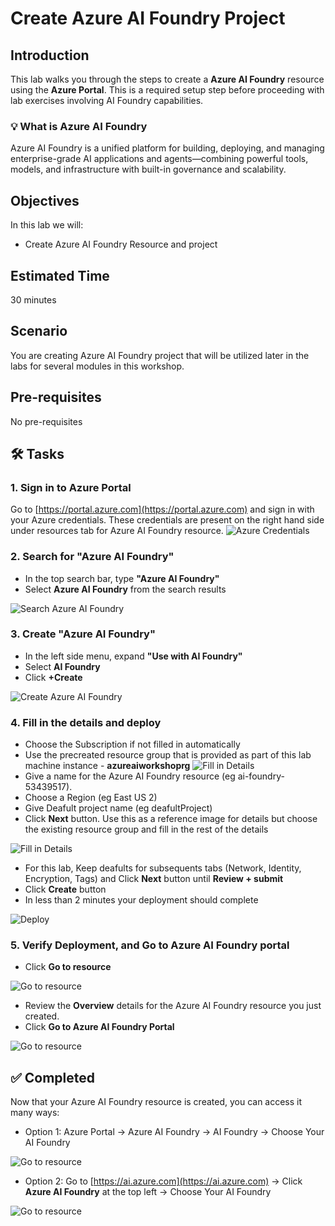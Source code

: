 # Create Azure AI Foundry Project

## Introduction 

This lab walks you through the steps to create a **Azure AI Foundry** resource using the **Azure Portal**. This is a required setup step before proceeding with lab exercises involving AI Foundry capabilities.

### 💡 What is Azure AI Foundry
Azure AI Foundry is a unified platform for building, deploying, and managing enterprise-grade AI applications and agents—combining powerful tools, models, and infrastructure with built-in governance and scalability.

## Objectives 
In this lab we will:
- Create Azure AI Foundry Resource and project	


## Estimated Time 

30 minutes 

## Scenario
You are creating Azure AI Foundry project that will be utilized later in the labs for several modules in this workshop.

## Pre-requisites
No pre-requisites

## 🛠️ Tasks

### 1. Sign in to Azure Portal

Go to [https://portal.azure.com](https://portal.azure.com) and sign in with your Azure credentials. These credentials are present on the right hand side under resources tab for Azure AI Foundry resource.
![Azure Credentials](images/azurecredentials.png)



### 2. Search for "Azure AI Foundry"

- In the top search bar, type **"Azure AI Foundry"**
- Select **Azure AI Foundry** from the search results

![Search Azure AI Foundry](images/search_ai_foundry.png)

### 3. Create "Azure AI Foundry"

- In the left side menu, expand **"Use with AI Foundry"**
- Select **AI Foundry**
- Click **+Create**

![Create Azure AI Foundry](images/ai_foundry_create.png)

### 4. Fill in the details and deploy

- Choose the Subscription if not filled in automatically
- Use the precreated resource group that is provided as part of this lab machine instance - **azureaiworkshoprg**
![Fill in Details](images/airg.png) 
- Give a name for the Azure AI Foundry resource (eg ai-foundry-53439517).
- Choose a Region (eg East US 2)
- Give Deafult project name (eg deafultProject)
- Click **Next** button. Use this as a reference image for details but choose the existing resource group and fill in the rest of the details

![Fill in Details](images/fill_in_details_for_ai_foundry_resource.png)


- For this lab, Keep deafults for subsequents tabs (Network, Identity, Encryption, Tags) and Click **Next** button until **Review + submit**
- Click **Create** button
- In less than 2 minutes your deployment should complete

![Deploy](images/deployaifoundryresource.png)


### 5. Verify Deployment, and Go to Azure AI Foundry portal

- Click **Go to resource**

![Go to resource](images/aifoundrydeployed.png)
  
- Review the **Overview** details for the Azure AI Foundry resource you just created.
- Click **Go to Azure AI Foundry Portal**

![Go to resource](images/aifoundryportal.png)


## ✅ Completed

Now that your Azure AI Foundry resource is created, you can access it many ways:
- Option 1: Azure Portal -> Azure AI Foundry -> AI Foundry -> Choose Your AI Foundry

![Go to resource](images/aifoundryfromazureportal.png)

- Option 2: Go to [https://ai.azure.com](https://ai.azure.com) -> Click **Azure AI Foundry** at the top left -> Choose Your AI Foundry

![Go to resource](images/aifoundryfromaifoundryportal.png)


